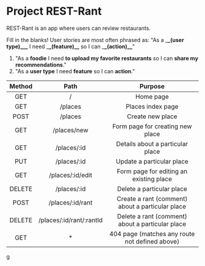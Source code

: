 # Project REST-Rant

REST-Rant is an app where users can review restaurants.

Fill in the blanks!
User stories are most often phrased as: "As a \_**\_(user type)\_\_\_** I need \_**\_(feature)\_\_** so I can \_**\_(action)\_\_**"

1. "As a **foodie** I need **to upload my favorite restaurants** so I can **share my recommendations**."
2. "As a **user type** I need **feature** so I can **action**."

| Method |  Path   |      Purpose      |
| :----: | :-----: | :---------------: |
|  GET   |    /    |     Home page     |
|  GET   | /places | Places index page |
|  POST  | /places | Create new place  |
|  GET   | /places/new | Form page for creating new place  |
|  GET   | /places/:id | Details about a particular place  |
|  PUT   | /places/:id | Update a particular place  |
|  GET   | /places/:id/edit| Form page for editing an existing place  |
| DELETE | /places/:id | Delete a particular place  |
| POST   | /places/:id/rant | Create a rant (comment) about a particular place |  
| DELETE | /places/:id/rant/:rantld | Delete a  rant (comment) about a particular place  |
|  GET   |    *    | 404 page (matches any route not defined above) |



g